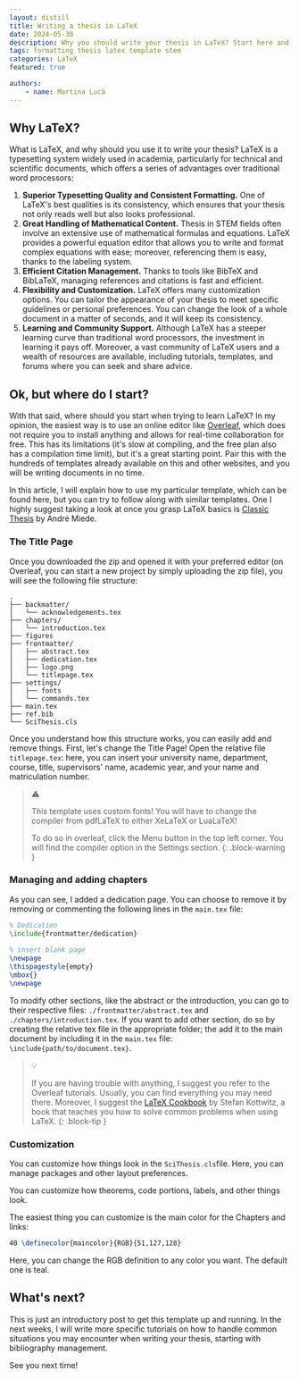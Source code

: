 ```yaml
---
layout: distill
title: Writing a thesis in LaTeX
date: 2024-05-30
description: Why you should write your thesis in LaTeX? Start here and give it a try!
tags: formatting thesis latex template stem
categories: LaTeX
featured: true

authors:
    - name: Martina Lucà
---
```


## Why LaTeX?

What is LaTeX, and why should you use it to write your thesis? LaTeX is a typesetting system widely used in academia, particularly for technical and scientific documents, which offers a series of advantages over traditional word processors:

1. **Superior Typesetting Quality and Consistent Formatting.** One of LaTeX's best qualities is its consistency, which ensures that your thesis not only reads well but also looks professional. 
2. **Great Handling of Mathematical Content.** Thesis in STEM fields often involve an extensive use of mathematical formulas and equations. LaTeX provides a powerful equation editor that allows you to write and format complex equations with ease; moreover, referencing them is easy, thanks to the labeling system.
3. **Efficient Citation Management.** Thanks to tools like BibTeX and BibLaTeX, managing references and citations is fast and efficient.
4. **Flexibility and Customization.** LaTeX offers many customization options. You can tailor the appearance of your thesis to meet specific guidelines or personal preferences. You can change the look of a whole document in a matter of seconds, and it will keep its consistency. 
5. **Learning and Community Support.** Although LaTeX has a steeper learning curve than traditional word processors, the investment in learning it pays off. Moreover, a vast community of LaTeX users and a wealth of resources are available, including tutorials, templates, and forums where you can seek and share advice.

## Ok, but where do I start?

With that said, where should you start when trying to learn LaTeX? In my opinion, the easiest way is to use an online editor like [Overleaf](https://it.overleaf.com/), which does not require you to install anything and allows for real-time collaboration for free. This has its limitations (it's slow at compiling, and the free plan also has a compilation time limit), but it's a great starting point. Pair this with the hundreds of templates already available on this and other websites, and you will be writing documents in no time. 

In this article, I will explain how to use my particular template, which can be found here, but you can try to follow along with similar templates. One I highly suggest taking a look at once you grasp LaTeX basics is [Classic Thesis](https://it.overleaf.com/latex/templates/classic-thesis-style-v4-dot-2-by-andre-miede/dwgtvykzvdtk) by André Miede.

### The Title Page

Once you downloaded the zip and opened it with your preferred editor (on Overleaf, you can start a new project by simply uploading the zip file), you will see the following file structure:

```
.
├── backmatter/
│   └── acknowledgements.tex
├── chapters/
│   └── introduction.tex
├── figures
├── frontmatter/
│   ├── abstract.tex
│   ├── dedication.tex
│   ├── logo.png
│   └── titlepage.tex
├── settings/
│   ├── fonts
│   └── commands.tex
├── main.tex
├── ref.bib
└── SciThesis.cls
```

Once you understand how this structure works, you can easily add and remove things. First, let's change the Title Page! Open the relative file `titlepage.tex`: here, you can insert your university name, department, course, title, supervisors' name, academic year, and your name and matriculation number. 

> :warning:
>
> This template uses custom fonts! You will have to change the compiler from pdfLaTeX to either XeLaTeX or LuaLaTeX! 
>
> To do so in overleaf, click the Menu button in the top left corner. You will find the compiler option in the Settings section.
{: .block-warning }

### Managing and adding chapters

As you can see, I added a dedication page. You can choose to remove it by removing or commenting the following lines in the `main.tex` file:

```latex
% Dedication
\include{frontmatter/dedication}
    
% insert blank page
\newpage
\thispagestyle{empty}
\mbox{}
\newpage
```

To modify other sections, like the abstract or the introduction, you can go to their respective files: `./frontmatter/abstract.tex` and `./chapters/introduction.tex`. If you want to add other section, do so by creating the relative tex file in the appropriate folder; the add it to the main document by including it in the `main.tex` file: `\include{path/to/document.tex}`.

> :bulb:
>
> If you are having trouble with anything, I suggest you refer to the Overleaf tutorials. Usually, you can find everything you may need there. Moreover, I suggest the [LaTeX Cookbook](https://github.com/PacktPublishing/LaTeX-Cookbook) by Stefan Kottwitz, a book that teaches you how to solve common problems when using LaTeX.
{: .block-tip }

### Customization

You can customize how things look in the `SciThesis.cls`file. Here, you can manage packages and other layout preferences.

You can customize how theorems, code portions, labels, and other things look. 

The easiest thing you can customize is the main color for the Chapters and links: 

```latex
40 \definecolor{maincolor}{RGB}{51,127,128}
```

Here, you can change the RGB definition to any color you want. The default one is teal.

## What's next?

This is just an introductory post to get this template up and running. In the next weeks, I will write more specific tutorials on how to handle common situations you may encounter when writing your thesis, starting with bibliography management. 

See you next time!